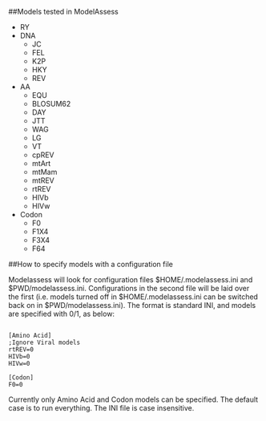 ##Models tested in ModelAssess
* RY
* DNA
    - JC
    - FEL
    - K2P
    - HKY
    - REV 
* AA 
    - EQU
    - BLOSUM62
    - DAY
    - JTT
    - WAG 
    - LG
    - VT
    - cpREV
    - mtArt
    - mtMam
    - mtREV
    - rtREV
    - HIVb
    - HIVw 
* Codon
    - F0
    - F1X4
    - F3X4
    - F64

##How to specify models with a configuration file

Modelassess will look for configuration files $HOME/.modelassess.ini and
$PWD/modelassess.ini.  Configurations in the second file will be laid over the
first (i.e. models turned off in $HOME/.modelassess.ini can be switched back on
in $PWD/modelassess.ini). The format is standard INI, and models are specified
with 0/1, as below:

~~~~~~

[Amino Acid]
;Ignore Viral models
rtREV=0
HIVb=0
HIVw=0

[Codon]
F0=0

~~~~~~

Currently only Amino Acid and Codon models can be specified. The default case
is to run everything. The INI file is case insensitive.
